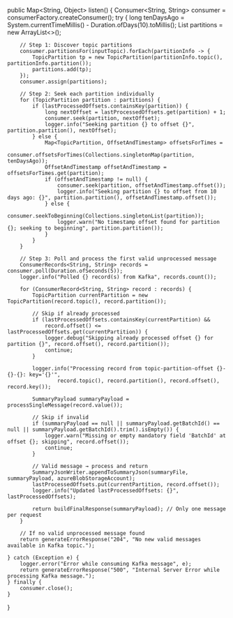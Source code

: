public Map<String, Object> listen() {
    Consumer<String, String> consumer = consumerFactory.createConsumer();
    try {
        long tenDaysAgo = System.currentTimeMillis() - Duration.ofDays(10).toMillis();
        List<TopicPartition> partitions = new ArrayList<>();

        // Step 1: Discover topic partitions
        consumer.partitionsFor(inputTopic).forEach(partitionInfo -> {
            TopicPartition tp = new TopicPartition(partitionInfo.topic(), partitionInfo.partition());
            partitions.add(tp);
        });
        consumer.assign(partitions);

        // Step 2: Seek each partition individually
        for (TopicPartition partition : partitions) {
            if (lastProcessedOffsets.containsKey(partition)) {
                long nextOffset = lastProcessedOffsets.get(partition) + 1;
                consumer.seek(partition, nextOffset);
                logger.info("Seeking partition {} to offset {}", partition.partition(), nextOffset);
            } else {
                Map<TopicPartition, OffsetAndTimestamp> offsetsForTimes =
                        consumer.offsetsForTimes(Collections.singletonMap(partition, tenDaysAgo));
                OffsetAndTimestamp offsetAndTimestamp = offsetsForTimes.get(partition);
                if (offsetAndTimestamp != null) {
                    consumer.seek(partition, offsetAndTimestamp.offset());
                    logger.info("Seeking partition {} to offset from 10 days ago: {}", partition.partition(), offsetAndTimestamp.offset());
                } else {
                    consumer.seekToBeginning(Collections.singletonList(partition));
                    logger.warn("No timestamp offset found for partition {}; seeking to beginning", partition.partition());
                }
            }
        }

        // Step 3: Poll and process the first valid unprocessed message
        ConsumerRecords<String, String> records = consumer.poll(Duration.ofSeconds(5));
        logger.info("Polled {} record(s) from Kafka", records.count());

        for (ConsumerRecord<String, String> record : records) {
            TopicPartition currentPartition = new TopicPartition(record.topic(), record.partition());

            // Skip if already processed
            if (lastProcessedOffsets.containsKey(currentPartition) &&
                record.offset() <= lastProcessedOffsets.get(currentPartition)) {
                logger.debug("Skipping already processed offset {} for partition {}", record.offset(), record.partition());
                continue;
            }

            logger.info("Processing record from topic-partition-offset {}-{}-{}: key='{}'",
                    record.topic(), record.partition(), record.offset(), record.key());

            SummaryPayload summaryPayload = processSingleMessage(record.value());

            // Skip if invalid
            if (summaryPayload == null || summaryPayload.getBatchId() == null || summaryPayload.getBatchId().trim().isEmpty()) {
                logger.warn("Missing or empty mandatory field 'BatchId' at offset {}; skipping", record.offset());
                continue;
            }

            // Valid message → process and return
            SummaryJsonWriter.appendToSummaryJson(summaryFile, summaryPayload, azureBlobStorageAccount);
            lastProcessedOffsets.put(currentPartition, record.offset());
            logger.info("Updated lastProcessedOffsets: {}", lastProcessedOffsets);

            return buildFinalResponse(summaryPayload); // Only one message per request
        }

        // If no valid unprocessed message found
        return generateErrorResponse("204", "No new valid messages available in Kafka topic.");

    } catch (Exception e) {
        logger.error("Error while consuming Kafka message", e);
        return generateErrorResponse("500", "Internal Server Error while processing Kafka message.");
    } finally {
        consumer.close();
    }
}
